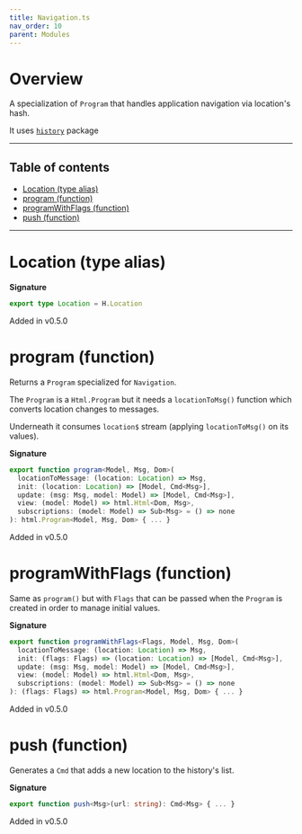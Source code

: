 ```yaml
---
title: Navigation.ts
nav_order: 10
parent: Modules
---
```


# Overview

A specialization of `Program` that handles application navigation via location's hash.

It uses [`history`](https://github.com/ReactTraining/history) package

---

<h2 class="text-delta">Table of contents</h2>

- [Location (type alias)](#location-type-alias)
- [program (function)](#program-function)
- [programWithFlags (function)](#programwithflags-function)
- [push (function)](#push-function)

---

# Location (type alias)

**Signature**

```ts
export type Location = H.Location
```

Added in v0.5.0

# program (function)

Returns a `Program` specialized for `Navigation`.

The `Program` is a `Html.Program` but it needs a `locationToMsg()` function which converts location changes to messages.

Underneath it consumes `location$` stream (applying `locationToMsg()` on its values).

**Signature**

```ts
export function program<Model, Msg, Dom>(
  locationToMessage: (location: Location) => Msg,
  init: (location: Location) => [Model, Cmd<Msg>],
  update: (msg: Msg, model: Model) => [Model, Cmd<Msg>],
  view: (model: Model) => html.Html<Dom, Msg>,
  subscriptions: (model: Model) => Sub<Msg> = () => none
): html.Program<Model, Msg, Dom> { ... }
```

Added in v0.5.0

# programWithFlags (function)

Same as `program()` but with `Flags` that can be passed when the `Program` is created in order to manage initial values.

**Signature**

```ts
export function programWithFlags<Flags, Model, Msg, Dom>(
  locationToMessage: (location: Location) => Msg,
  init: (flags: Flags) => (location: Location) => [Model, Cmd<Msg>],
  update: (msg: Msg, model: Model) => [Model, Cmd<Msg>],
  view: (model: Model) => html.Html<Dom, Msg>,
  subscriptions: (model: Model) => Sub<Msg> = () => none
): (flags: Flags) => html.Program<Model, Msg, Dom> { ... }
```

Added in v0.5.0

# push (function)

Generates a `Cmd` that adds a new location to the history's list.

**Signature**

```ts
export function push<Msg>(url: string): Cmd<Msg> { ... }
```

Added in v0.5.0

